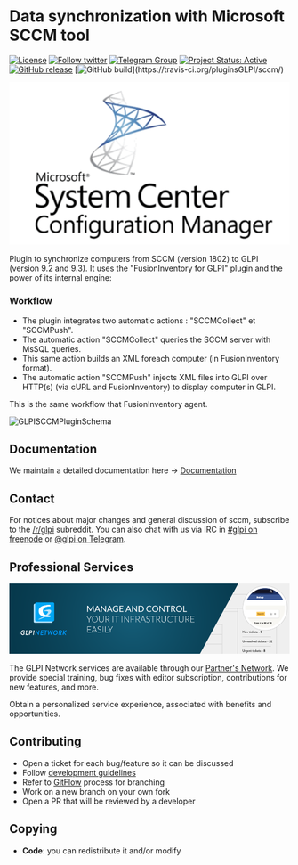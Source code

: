 # Data synchronization with Microsoft SCCM tool

[![License](https://img.shields.io/github/license/pluginsGLPI/sccm.svg?&label=License)](https://github.com/pluginsGLPI/sccm/blob/develop/LICENSE)
[![Follow twitter](https://img.shields.io/twitter/follow/Teclib.svg?style=social&label=Twitter&style=flat-square)](https://twitter.com/teclib)
[![Telegram Group](https://img.shields.io/badge/Telegram-Group-blue.svg)](https://t.me/glpien)
[![Project Status: Active](http://www.repostatus.org/badges/latest/active.svg)](http://www.repostatus.org/#active)
[![GitHub release](https://img.shields.io/github/release/pluginsGLPI/sccm.svg)](https://github.com/pluginsGLPI/sccm/releases)
[![GitHub build](https://travis-ci.org/pluginsGLPI/sccm.svg?)](https://travis-ci.org/pluginsGLPI/sccm/)


![GLPISCCMPluginSchema](screenshots/sccm.png "sccm")

Plugin to synchronize computers from SCCM (version 1802) to GLPI (version 9.2 and 9.3).
It uses the "FusionInventory for GLPI" plugin and the power of its internal engine:

### Workflow

* The plugin integrates two automatic actions : "SCCMCollect" et "SCCMPush".
* The automatic action "SCCMCollect" queries the SCCM server with MsSQL queries.
* This same action builds an XML foreach computer (in FusionInventory format).
* The automatic action "SCCMPush" injects XML files into GLPI over HTTP(s) (via cURL and FusionInventory) to display computer in GLPI.

This is the same workflow that FusionInventory agent.

![GLPISCCMPluginSchema](screenshots/schema.png "GLPISCCMPluginSchema")


## Documentation

We maintain a detailed documentation here -> [Documentation](https://glpi-plugins.readthedocs.io/en/latest/sccm/index.html)

## Contact

For notices about major changes and general discussion of sccm, subscribe to the [/r/glpi](https://www.reddit.com/r/glpi/) subreddit.
You can also chat with us via IRC in [#glpi on freenode](http://webchat.freenode.net/?channels=glpi) or [@glpi on Telegram](https://t.me/glpien).

## Professional Services

![GLPI Network](./glpi_network.png "GLPI network")

The GLPI Network services are available through our [Partner's Network](http://www.teclib-edition.com/en/partners/). We provide special training, bug fixes with editor subscription, contributions for new features, and more.

Obtain a personalized service experience, associated with benefits and opportunities.

## Contributing

* Open a ticket for each bug/feature so it can be discussed
* Follow [development guidelines](http://glpi-developer-documentation.readthedocs.io/en/latest/plugins/index.html)
* Refer to [GitFlow](http://git-flow.readthedocs.io/) process for branching
* Work on a new branch on your own fork
* Open a PR that will be reviewed by a developer

## Copying

* **Code**: you can redistribute it and/or modify